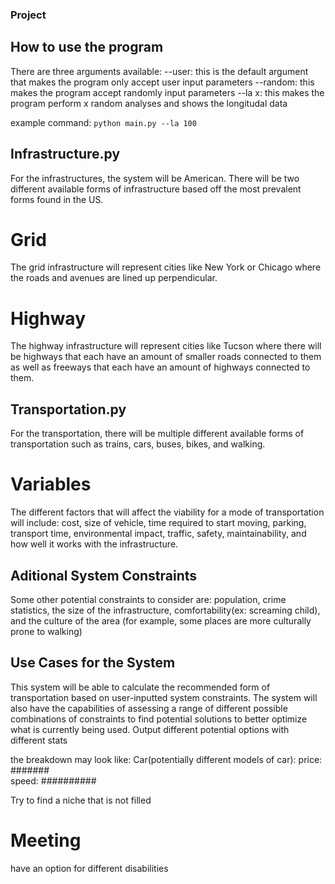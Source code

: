 ### Project

## How to use the program
There are three arguments available:
--user: this is the default argument that makes the program only accept user input parameters
--random: this makes the program accept randomly input parameters
--la x: this makes the program perform x random analyses and shows the longitudal data

example command: 
```python main.py --la 100```

## Infrastructure.py
For the infrastructures, the system will be American. There will be two different available forms of infrastructure based off the most prevalent forms found in the US.

# Grid
The grid infrastructure will represent cities like New York or Chicago where the roads and avenues are lined up perpendicular.

# Highway
The highway infrastructure will represent cities like Tucson where there will be highways that each have an amount of smaller roads connected to them as well as freeways that each have an amount of highways connected to them.

## Transportation.py
For the transportation, there will be multiple different available forms of transportation such as trains, cars, buses, bikes, and walking.

# Variables
The different factors that will affect the viability for a mode of transportation will include: cost, size of vehicle, time required to start moving, parking, transport time, environmental impact, traffic, safety, maintainability, and how well it works with the infrastructure.

## Aditional System Constraints
Some other potential constraints to consider are: population, crime statistics, the size of the infrastructure, comfortability(ex: screaming child), and the culture of the area (for example, some places are more culturally prone to walking)

## Use Cases for the System
This system will be able to calculate the recommended form of transportation based on user-inputted system constraints. The system will also have the capabilities of assessing a range of different possible combinations of constraints to find potential solutions to better optimize what is currently being used.
Output different potential options with different stats

the breakdown may look like:
Car(potentially different models of car): 
price: #######         
speed: ##########

Try to find a niche that is not filled

# Meeting
have an option for different disabilities



